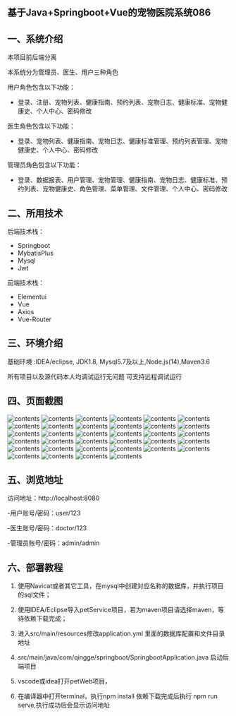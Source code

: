 ## 基于Java+Springboot+Vue的宠物医院系统086

## 一、系统介绍

本项目前后端分离

本系统分为管理员、医生、用户三种角色

用户角色包含以下功能：
- 登录、注册、宠物列表、健康指南、预约列表、宠物日志、健康标准、宠物健康史、个人中心、密码修改

医生角色包含以下功能：
- 登录、宠物列表、健康指南、宠物日志、健康标准管理、预约列表管理、宠物健康史、个人中心、密码修改

管理员角色包含以下功能：
- 登录、数据报表、用户管理、宠物管理、健康指南、宠物日志、健康标准、预约列表、宠物健康史、角色管理、菜单管理、文件管理、个人中心、密码修改

## 二、所用技术

后端技术栈：

- Springboot
- MybatisPlus
- Mysql
- Jwt

前端技术栈：

- Elementui
- Vue
- Axios
- Vue-Router



## 三、环境介绍

基础环境 :IDEA/eclipse, JDK1.8, Mysql5.7及以上,Node.js(14),Maven3.6

所有项目以及源代码本人均调试运行无问题 可支持远程调试运行

## 四、页面截图

![contents](./picture/picture1.png)
![contents](./picture/picture2.png)
![contents](./picture/picture3.png)
![contents](./picture/picture4.png)
![contents](./picture/picture5.png)
![contents](./picture/picture6.png)
![contents](./picture/picture7.png)
![contents](./picture/picture8.png)
![contents](./picture/picture9.png)
![contents](./picture/picture10.png)
![contents](./picture/picture11.png)
![contents](./picture/picture12.png)
![contents](./picture/picture13.png)
![contents](./picture/picture14.png)
![contents](./picture/picture15.png)
![contents](./picture/picture16.png)
![contents](./picture/picture17.png)
![contents](./picture/picture18.png)
![contents](./picture/picture19.png)
![contents](./picture/picture20.png)
![contents](./picture/picture21.png)
![contents](./picture/picture22.png)
![contents](./picture/picture23.png)
![contents](./picture/picture24.png)
![contents](./picture/picture25.png)
![contents](./picture/picture26.png)
![contents](./picture/picture27.png)
![contents](./picture/picture28.png)
![contents](./picture/picture29.png)
![contents](./picture/picture30.png)
![contents](./picture/picture31.png)
![contents](./picture/picture32.png)
![contents](./picture/picture33.png)
![contents](./picture/picture34.png)

## 五、浏览地址

访问地址：http://localhost:8080

-用户账号/密码：user/123

-医生账号/密码：doctor/123

-管理员账号/密码：admin/admin

## 六、部署教程

1. 使用Navicat或者其它工具，在mysql中创建对应名称的数据库，并执行项目的sql文件；

2. 使用IDEA/Eclipse导入petService项目，若为maven项目请选择maven，等待依赖下载完成；

3. 进入src/main/resources修改application.yml 里面的数据库配置和文件目录地址

4. src/main/java/com/qingge/springboot/SpringbootApplication.java 启动后端项目

5. vscode或idea打开petWeb项目，

6. 在编译器中打开terminal，执行npm install 依赖下载完成后执行 npm run serve,执行成功后会显示访问地址





